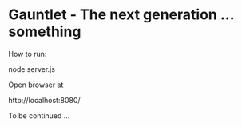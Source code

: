 Gauntlet - The next generation ... something
=============================================

How to run:

node server.js

Open browser at 

http://localhost:8080/

To be continued ...

